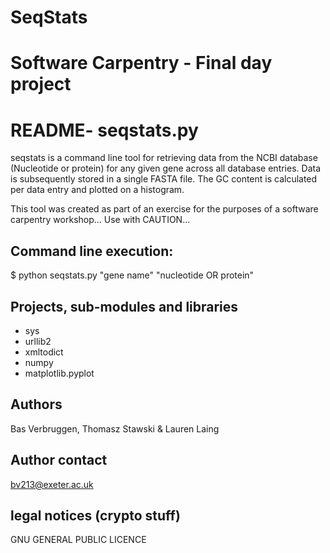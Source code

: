 # SeqStats
Software Carpentry - Final day project
===========================================
README- seqstats.py 
===========================================

seqstats is a command line tool for retrieving data from the NCBI database (Nucleotide or protein) for any given gene 
across all database entries. 
Data is subsequently stored in a single FASTA file. The GC content is calculated per data entry and plotted on a histogram. 

This tool was created as part of  an exercise for the purposes of a software carpentry workshop... 
Use with CAUTION...

Command line execution: 
-------------------------------------------
$ python seqstats.py "gene name" "nucleotide OR protein"


Projects, sub-modules and libraries 
-------------------------------------------
- sys
- urllib2
- xmltodict
- numpy
- matplotlib.pyplot

Authors 
------------------------------------------
Bas Verbruggen, Thomasz Stawski & Lauren Laing

Author contact
------------------------------------------
bv213@exeter.ac.uk

legal notices (crypto stuff)
-----------------------------------------
GNU GENERAL PUBLIC LICENCE

